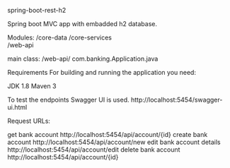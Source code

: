 spring-boot-rest-h2

Spring boot MVC app with embadded h2 database.

Modules:
        /core-data
        /core-services	
        /web-api

main class: /web-api/ com.banking.Application.java

Requirements
For building and running the application you need:

JDK 1.8
Maven 3

To test the endpoints Swagger UI is used. http://localhost:5454/swagger-ui.html

Request URLs:

get bank account
http://localhost:5454/api/account/{id}
create bank account
http://localhost:5454/api/account/new
edit bank account details
http://localhost:5454/api/account/edit
delete bank account
http://localhost:5454/api/account/{id}


